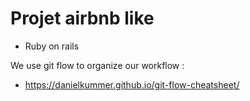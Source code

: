 # Projet airbnb like 

- Ruby on rails

We use git flow to organize our workflow :
- https://danielkummer.github.io/git-flow-cheatsheet/